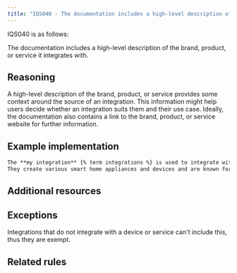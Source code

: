 ```yaml
---
title: "IQS040 - The documentation includes a high-level description of the brand, product, or service it integrates with"
---
```


IQS040 is as follows:

The documentation includes a high-level description of the brand, product, or service it integrates with.

## Reasoning

A high-level description of the brand, product, or service provides some context around the source of an integration.
This information might help users decide whether an integration suits them and their use case.
Ideally, the documentation also contains a link to the brand, product, or service website for further information.

## Example implementation

```markdown
The **my integration** {% term integrations %} is used to integrate with the devices of [MyCompany](https://www.mycompany.com).
They create various smart home appliances and devices and are known for their MyProduct.
```

## Additional resources


## Exceptions

Integrations that do not integrate with a device or service can't include this, thus they are exempt.

## Related rules

